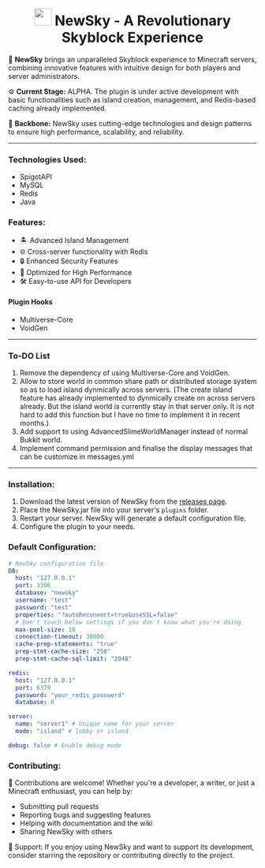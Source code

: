 <h1 align="center"><img height="35" src="https://emoji.gg/emoji/9330-minecraftcube"> NewSky - A Revolutionary Skyblock Experience</h1>
<div align="center">

</div>

🌟 **NewSky** brings an unparalleled Skyblock experience to Minecraft servers, combining innovative features with intuitive design for both players and server administrators.

⚙️ **Current Stage:** ALPHA. The plugin is under active development with basic functionalities such as island creation, management, and Redis-based caching already implemented.

🚀 **Backbone:** NewSky uses cutting-edge technologies and design patterns to ensure high performance, scalability, and reliability.

------------

### Technologies Used:
- SpigotAPI
- MySQL
- Redis
- Java

### Features:
- 🏝️ Advanced Island Management
- 🌐 Cross-server functionality with Redis
- 🔒 Enhanced Security Features
- 🚀 Optimized for High Performance
- 🛠️ Easy-to-use API for Developers

#### Plugin Hooks
- Multiverse-Core
- VoidGen

------------

### To-DO List
1. Remove the dependency of using Multiverse-Core and VoidGen.
2. Allow to store world in common share path or distributed storage system so as to load island dynmically across servers. 
(The create island feature has already implemented to dynmically create on across servers already. But the island world is currently stay in that server only. It is not hard to add this function but I have no time to implement it in recent months.)
3. Add support to using AdvancedSlimeWorldManager instead of normal Bukkit world.
4. Implement command permission and finalise the display messages that can be customize in messages.yml

------------

### Installation:
1. Download the latest version of NewSky from the [releases page](#).
2. Place the NewSky.jar file into your server's `plugins` folder.
3. Restart your server. NewSky will generate a default configuration file.
4. Configure the plugin to your needs.

### Default Configuration:

```yaml
# NewSky configuration file
DB:
  host: "127.0.0.1"
  port: 3306
  database: "newsky"
  username: "test"
  password: "test"
  properties: "?autoReconnect=true&useSSL=false"
  # Don't touch below settings if you don't know what you're doing
  max-pool-size: 10
  connection-timeout: 30000
  cache-prep-statements: "true"
  prep-stmt-cache-size: "250"
  prep-stmt-cache-sql-limit: "2048"

redis:
  host: "127.0.0.1"
  port: 6379
  password: "your_redis_password"
  database: 0

server:
  name: "server1" # Unique name for your server
  mode: "island" # lobby or island

debug: false # Enable debug mode

```

### Contributing:

🌟 Contributions are welcome! Whether you're a developer, a writer, or just a Minecraft enthusiast, you can help by:

- Submitting pull requests
- Reporting bugs and suggesting features
- Helping with documentation and the wiki
- Sharing NewSky with others

💖 Support: If you enjoy using NewSky and want to support its development, consider starring the repository or contributing directly to the project.
